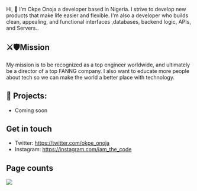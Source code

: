 Hi, 👋 I’m Okpe Onoja a developer based in Nigeria. I strive to develop new products that make life easier and flexible. I'm also a developer who builds clean, appealing, and functional interfaces ,databases, backend logic, APIs, and Servers..
## ⚔️🛡Mission
My mission is to be recognized as a top engineer worldwide, and ultimately be a director of a top FANNG company. I also want to educate more people about tech so we can make the world a better place with technology.


## 🌱 Projects: 
- Coming soon
## Get in touch
- Twitter: https://twitter.com/okpe_onoja
- Instagram: https://instagram.com/iam_the_code

## Page counts
<a href="https://hits.seeyoufarm.com"><img src="https://hits.seeyoufarm.com/api/count/incr/badge.svg?url=https%3A%2F%2Fgithub.com%2Fonoja123&count_bg=%2379C83D&title_bg=%23555555&icon=&icon_color=%23E7E7E7&title=hits&edge_flat=false"/></a>
